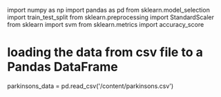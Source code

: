 import numpy as np
import pandas as pd
from sklearn.model_selection import train_test_split
from sklearn.preprocessing import StandardScaler
from sklearn import svm
from sklearn.metrics import accuracy_score
# loading the data from csv file to a Pandas DataFrame
parkinsons_data = pd.read_csv('/content/parkinsons.csv')
